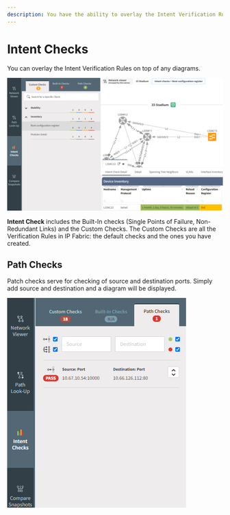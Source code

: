 ```yaml
---
description: You have the ability to overlay the Intent Verification Rules on top of any diagrams with the intent checks.
---
```


# Intent Checks

You can overlay the Intent Verification Rules on top of any diagrams.

![Intent checks](intent_checks.png)

**Intent Check** includes the Built-In checks (Single Points of Failure,
Non-Redundant Links) and the Custom Checks. The Custom Checks are all
the Verification Rules in IP Fabric: the default checks and the ones you
have created.

## Path Checks

Patch checks serve for checking of source and destination ports. Simply
add source and destination and a diagram will be displayed.

![Path checks](path_checks.png)
